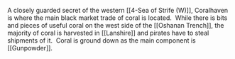 A closely guarded secret of the western [[4-Sea of Strife (W)]], Coralhaven is where the main black market trade of coral is located.  While there is bits and pieces of useful coral on the west side of the [[Oshanan Trench]], the majority of coral is harvested in [[Lanshire]] and pirates have to steal shipments of it.  Coral is ground down as the main component is [[Gunpowder]].